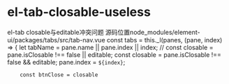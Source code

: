 # el-tab-closable-useless
el-tab closable与editable冲突问题
源码位置node_modules/element-ui/packages/tabs/src/tab-nav.vue
const tabs = this._l(panes, (pane, index) => {
        let tabName = pane.name || pane.index || index;
        // const closable = pane.isClosable !== false || editable;
		const closable = pane.isClosable !== false && editable;
        pane.index = `${index}`;

        const btnClose = closable
